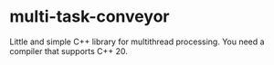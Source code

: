 # multi-task-conveyor
Little and simple C++ library for multithread processing.
You need a compiler that supports C++ 20.
